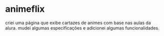 # animeflix

criei uma página que exibe cartazes de animes com base nas aulas da alura. mudei algumas especificações e adicionei algumas funcionalidades.
